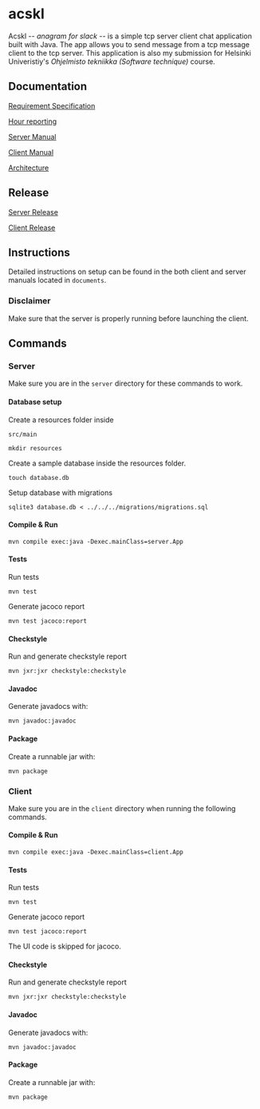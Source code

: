 # acskl

Acskl -- _anagram for slack_ -- is a simple tcp server client chat application built with Java. The app allows you to send message from a tcp message client to the tcp server. This application is also my submission for Helsinki Univeristiy's _Ohjelmisto tekniikka (Software technique)_ course. 

## Documentation

[Requirement Specification](https://github.com/nnecklace/acskl/blob/master/documents/requirement-specification.md)

[Hour reporting](https://github.com/nnecklace/acskl/blob/master/documents/hours.md)

[Server Manual](https://github.com/nnecklace/acskl/blob/master/documents/manual-server.md)

[Client Manual](https://github.com/nnecklace/acskl/blob/master/documents/manual-client.md)

[Architecture](https://github.com/nnecklace/acskl/blob/master/documents/architecture.md)

## Release

[Server Release](https://github.com/nnecklace/acskl/releases/tag/1.1.0-server)

[Client Release](https://github.com/nnecklace/acskl/releases/tag/1.1.0-CLIENT)

## Instructions

Detailed instructions on setup can be found in the both client and server manuals located in `documents`.

### Disclaimer
Make sure that the server is properly running before launching the client.

## Commands

### Server 

Make sure you are in the `server` directory for these commands to work.

#### Database setup

Create a resources folder inside 

```src/main```

```mkdir resources```

Create a sample database inside the resources folder.

```touch database.db``` 

Setup database with migrations

```sqlite3 database.db < ../../../migrations/migrations.sql``` 

#### Compile & Run

```mvn compile exec:java -Dexec.mainClass=server.App```

#### Tests

Run tests

```mvn test```

Generate jacoco report

```mvn test jacoco:report``` 

#### Checkstyle

Run and generate checkstyle report

```mvn jxr:jxr checkstyle:checkstyle```

#### Javadoc

Generate javadocs with:

```mvn javadoc:javadoc```

#### Package

Create a runnable jar with:

```mvn package```

### Client

Make sure you are in the `client` directory when running the following commands.

#### Compile & Run

```mvn compile exec:java -Dexec.mainClass=client.App```

#### Tests

Run tests

```mvn test```

Generate jacoco report

```mvn test jacoco:report``` 

The UI code is skipped for jacoco.

#### Checkstyle

Run and generate checkstyle report

```mvn jxr:jxr checkstyle:checkstyle```

#### Javadoc

Generate javadocs with:

```mvn javadoc:javadoc```

#### Package

Create a runnable jar with:

```mvn package```